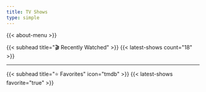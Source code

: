 ```yaml
---
title: TV Shows
type: simple
---
```


{{< about-menu >}}

{{< subhead title="🎬 Recently Watched" >}}
{{< latest-shows count="18" >}}

---

{{< subhead title="⭐️ Favorites" icon="tmdb" >}}
{{< latest-shows favorite="true" >}}
